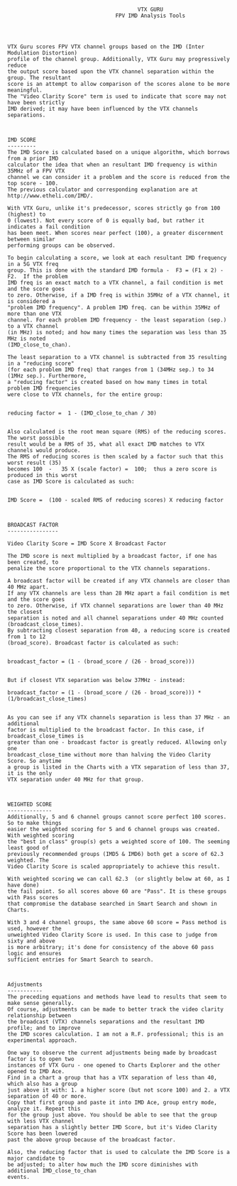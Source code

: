                                              VTX GURU     
                                      FPV IMD Analysis Tools




	VTX Guru scores FPV VTX channel groups based on the IMD (Inter Modulation Distortion)
	profile of the channel group. Additionally, VTX Guru may progressively reduce
	the output score based upon the VTX channel separation within the group. The resultant 
	score is an attempt to allow comparison of the scores alone to be more meaningful.
	The "Video Clarity Score" term is used to indicate that score may not have been strictly 
	IMD derived; it may have been influenced by the VTX channels separations.



	IMD SCORE
	---------
	The IMD Score is calculated based on a unique algorithm, which borrows from a prior IMD
	calculator the idea that when an resultant IMD frequency is within 35MHz of a FPV VTX
	channel we can consider it a problem and the score is reduced from the top score - 100. 
	The previous calculator and corresponding explanation are at http://www.etheli.com/IMD/.

	With VTX Guru, unlike it's predecessor, scores strictly go from 100 (highest) to
	0 (lowest). Not every score of 0 is equally bad, but rather it indicates a fail condition
	has been meet. When scores near perfect (100), a greater discernment between similar 
	performing groups can be observed.

	To begin calculating a score, we look at each resultant IMD frequency in a 5G VTX freq 
	group. This is done with the standard IMD formula -  F3 = (F1 x 2) - F2.  If the problem 
	IMD freq is an exact match to a VTX channel, a fail condition is met and the score goes 
	to zero. Otherwise, if a IMD freq is within 35MHz of a VTX channel, it is considered a 
	"problem IMD frequency". A problem IMD freq. can be within 35MHz of more than one VTX 
	channel. For each problem IMD frequency - the least separation (sep.) to a VTX channel 
	(in MHz) is noted; and how many times the separation was less than 35 MHz is noted 
	(IMD_close_to_chan).

	The least separation to a VTX channel is subtracted from 35 resulting in a "reducing score"
	(for each problem IMD freq) that ranges from 1 (34MHz sep.) to 34 (1MHz sep.). Furthermore,
	a "reducing factor" is created based on how many times in total problem IMD frequencies 
	were close to VTX channels, for the entire group: 


	reducing factor =  1 - (IMD_close_to_chan / 30)


	Also calculated is the root mean square (RMS) of the reducing scores. The worst possible 
	result would be a RMS of 35, what all exact IMD matches to VTX channels would produce. 
	The RMS of reducing scores is then scaled by a factor such that this worst result (35) 
	becomes 100  -   35 X (scale factor) =  100;  thus a zero score is produced in this worst 
	case as IMD Score is calculated as such:
	
	 
	IMD Score =  (100 - scaled RMS of reducing scores) X reducing factor



	BROADCAST FACTOR
	----------------
	
	Video Clarity Score = IMD Score X Broadcast Factor

	The IMD score is next multiplied by a broadcast factor, if one has been created, to 
	penalize the score proportional to the VTX channels separations. 

	A broadcast factor will be created if any VTX channels are closer than 40 MHz apart.
	If any VTX channels are less than 28 MHz apart a fail condition is met and the score goes 
	to zero. Otherwise, if VTX channel separations are lower than 40 MHz the closest 
	separation is noted and all channel separations under 40 MHz counted (broadcast_close_times). 
	By subtracting closest separation from 40, a reducing score is created from 1 to 12 
	(broad_score). Broadcast factor is calculated as such:


	broadcast_factor = (1 - (broad_score / (26 - broad_score)))


	But if closest VTX separation was below 37MHz - instead:

	broadcast_factor = (1 - (broad_score / (26 - broad_score))) * (1/broadcast_close_times)


	As you can see if any VTX channels separation is less than 37 MHz - an additional 
	factor is multiplied to the broadcast factor. In this case, if broadcast_close_times is 
	greater than one - broadcast factor is greatly reduced. Allowing only one 
	broadcast_close_time without more than halving the Video Clarity Score. So anytime 
	a group is listed in the Charts with a VTX separation of less than 37, it is the only
	VTX separation under 40 MHz for that group.

	

	WEIGHTED SCORE
	--------------
	Additionally, 5 and 6 channel groups cannot score perfect 100 scores. So to make things 
	easier the weighted scoring for 5 and 6 channel groups was created. With weighted scoring 
	the "best in class" group(s) gets a weighted score of 100. The seeming least good of 
	previously recommended groups (IMD5 & IMD6) both get a score of 62.3 weighted. The 
	Video Clarity Score is scaled appropriately to achieve this result.

	With weighted scoring we can call 62.3  (or slightly below at 60, as I have done)
	the fail point. So all scores above 60 are "Pass". It is these groups with Pass scores 
	that compromise	the database searched in Smart Search and shown in Charts. 

	With 3 and 4 channel groups, the same above 60 score = Pass method is used, however the 
	unweighted Video Clarity Score is used. In this case to judge from sixty and above 
	is more arbitrary; it's done for consistency of the above 60 pass logic and ensures 
	sufficient entries for Smart Search to search.



	Adjustments
	-----------
	The preceding equations and methods have lead to results that seem to make sense generally. 
	Of course, adjustments can be made to better track the video clarity relationship between 
	the broadcast (VTX) channels separations and the resultant IMD profile; and to improve
	the IMD scores calculation. I am not a R.F. professional; this is an experimental approach.

	One way to observe the current adjustments being made by broadcast factor is to open two
	instances of VTX Guru - one opened to Charts Explorer and the other opened to IMD Ace. 
	Find in a chart a group that has a VTX separation of less than 40, which also has a group
	just above it with: 1. a higher score (but not score 100) and 2. a VTX separation of 40 or more. 
	Copy that first group and paste it into IMD Ace, group entry mode, analyze it. Repeat this 
	for the group just above. You should be able to see that the group with less VTX channel 
	separation has a slightly better IMD Score, but it's Video Clarity Score has been lowered 
	past the above group because of the broadcast factor.

	Also, the reducing factor that is used to calculate the IMD Score is a major candidate to 
	be adjusted; to alter how much the IMD score diminishes with additional IMD_close_to_chan 
	events.





